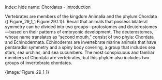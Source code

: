 index: hide
name: Chordates - Introduction

Vertebrates are members of the kingdom Animalia and the phylum Chordata ({'Figure_29_1_1 Figure 29.1.1}). Recall that animals that possess bilateral symmetry can be divided into two groups—protostomes and deuterostomes—based on their patterns of embryonic development. The deuterostomes, whose name translates as “second mouth,” consist of two phyla: Chordata and Echinodermata. Echinoderms are invertebrate marine animals that have pentaradial symmetry and a spiny body covering, a group that includes sea stars, sea urchins, and sea cucumbers. The most conspicuous and familiar members of Chordata are vertebrates, but this phylum also includes two groups of invertebrate chordates.


{image:'Figure_29_1_1}
        
